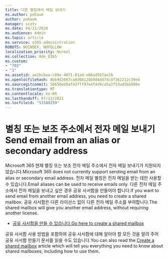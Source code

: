 ```yaml
---
title: 다른 별칭에서 메일 보내기
ms.author: pebaum
author: pebaum
manager: scotv
ms.date: 04/21/2020
ms.audience: Admin
ms.topic: article
ms.service: o365-administration
ROBOTS: NOINDEX, NOFOLLOW
localization_priority: Normal
ms.collection: Adm_O365
ms.custom:
- "703"
- "1"
ms.assetid: aa1bcbea-c09e-40f1-81ad-e86ad567ae16
ms.openlocfilehash: 8bb9d2667ca8d08120b0d4dd7dc8f362212c39e6
ms.sourcegitcommit: 56650eb9af437ff97e4f4d9ca5a2f53ad5bb990e
ms.translationtype: MT
ms.contentlocale: ko-KR
ms.lasthandoff: 07/12/2021
ms.locfileid: "53389259"
---
```

# <a name="send-email-from-an-alias-or-secondary-address"></a><span data-ttu-id="54dca-102">별칭 또는 보조 주소에서 전자 메일 보내기</span><span class="sxs-lookup"><span data-stu-id="54dca-102">Send email from an alias or secondary address</span></span>

<span data-ttu-id="54dca-103">Microsoft 365 현재 별칭 또는 보조 전자 메일 주소에서 전자 메일 보내기가 지원되지 않습니다.</span><span class="sxs-lookup"><span data-stu-id="54dca-103">Microsoft 365 does not currently support sending email from an alias or secondary email address.</span></span> <span data-ttu-id="54dca-104">전자 메일 별칭은 전자 메일을 받는 데만 사용할 수 있습니다.</span><span class="sxs-lookup"><span data-stu-id="54dca-104">Email aliases can be used to receive emails only.</span></span> <span data-ttu-id="54dca-105">다른 전자 메일 주소에서 전자 메일을 보내고 싶은 경우 공유 사서함을 만들어야 합니다.</span><span class="sxs-lookup"><span data-stu-id="54dca-105">If you want to send email from another email address, you need to create a shared mailbox.</span></span> <span data-ttu-id="54dca-106">공유 사서함은 다른 라이선스 없이 다른 전자 메일 주소를 부여합니다.</span><span class="sxs-lookup"><span data-stu-id="54dca-106">The shared mailbox will give you another email address, without requiring another license.</span></span>
  
- [<span data-ttu-id="54dca-107">공유 사서함을 만들 수 있습니다.</span><span class="sxs-lookup"><span data-stu-id="54dca-107">Go here to create a shared mailbox</span></span>](https://portal.office.com/AdminPortal/Home#/AssistedGuide/addemailoptions)

<span data-ttu-id="54dca-108">공유 사서함 사용 [](/microsoft-365/admin/email/create-a-shared-mailbox) 방법을 포함하여 공유 사서함에 대해 알아야 할 모든 것을 알려 주어 공유 사서함 만들기 문서를 읽을 수도 있습니다.</span><span class="sxs-lookup"><span data-stu-id="54dca-108">You can also read the [Create a shared mailbox](/microsoft-365/admin/email/create-a-shared-mailbox) article which will tell you everything you need to know about shared mailboxes, including how to use them.</span></span>